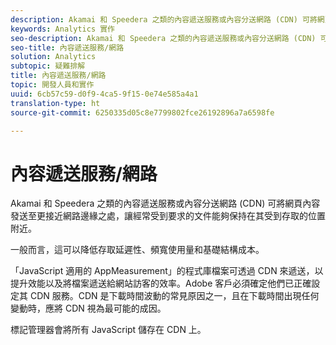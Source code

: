 ```yaml
---
description: Akamai 和 Speedera 之類的內容遞送服務或內容分送網路 (CDN) 可將網頁內容發送至更接近網路邊緣之處，讓經常受到要求的文件能夠保持在其受到存取的位置附近。
keywords: Analytics 實作
seo-description: Akamai 和 Speedera 之類的內容遞送服務或內容分送網路 (CDN) 可將網頁內容發送至更接近網路邊緣之處，讓經常受到要求的文件能夠保持在其受到存取的位置附近。
seo-title: 內容遞送服務/網路
solution: Analytics
subtopic: 疑難排解
title: 內容遞送服務/網路
topic: 開發人員和實作
uuid: 6cb57c59-d0f9-4ca5-9f15-0e74e585a4a1
translation-type: ht
source-git-commit: 6250335d05c8e7799802fce26192896a7a6598fe

---
```



# 內容遞送服務/網路

Akamai 和 Speedera 之類的內容遞送服務或內容分送網路 (CDN) 可將網頁內容發送至更接近網路邊緣之處，讓經常受到要求的文件能夠保持在其受到存取的位置附近。

一般而言，這可以降低存取延遲性、頻寬使用量和基礎結構成本。

「JavaScript 適用的 AppMeasurement」的程式庫檔案可透過 CDN 來遞送，以提升效能以及將檔案遞送給網站訪客的效率。Adobe 客戶必須確定他們已正確設定其 CDN 服務。CDN 是下載時間波動的常見原因之一，且在下載時間出現任何變動時，應將 CDN 視為最可能的成因。

標記管理器會將所有 JavaScript 儲存在 CDN 上。
